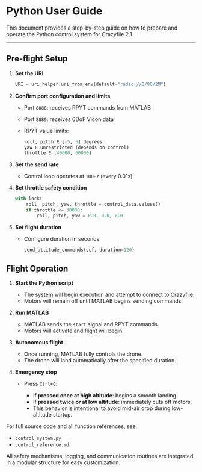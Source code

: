 # Python User Guide

This document provides a step-by-step guide on how to prepare and operate the Python control system for Crazyflie 2.1.

---

##  Pre-flight Setup

1. **Set the URI**

   ```python
   URI = uri_helper.uri_from_env(default="radio://0/80/2M")
   ```

2. **Confirm port configuration and limits**

   * Port `8888`: receives RPYT commands from MATLAB
   * Port `8889`: receives 6DoF Vicon data
   * RPYT value limits:

     ```python
     roll, pitch ∈ [-5, 5] degrees
     yaw ∈ unrestricted (depends on control)
     throttle ∈ [40000, 60000]
     ```

3. **Set the send rate**

   * Control loop operates at `100Hz` (every 0.01s)

4. **Set throttle safety condition**

   ```python
   with lock:
       roll, pitch, yaw, throttle = control_data.values()
       if throttle <= 38000:
           roll, pitch, yaw = 0.0, 0.0, 0.0
   ```

5. **Set flight duration**

   * Configure duration in seconds:

     ```python
     send_attitude_commands(scf, duration=120)
     ```



##  Flight Operation

1. **Start the Python script**

   * The system will begin execution and attempt to connect to Crazyflie.
   * Motors will remain off until MATLAB begins sending commands.

2. **Run MATLAB**

   * MATLAB sends the `start` signal and RPYT commands.
   * Motors will activate and flight will begin.

3. **Autonomous flight**

   * Once running, MATLAB fully controls the drone.
   * The drone will land automatically after the specified duration.

4. **Emergency stop**

   * Press `Ctrl+C`:

     * If **pressed once at high altitude**: begins a smooth landing.
     * If **pressed twice or at low altitude**: immediately cuts off motors.
     * This behavior is intentional to avoid mid-air drop during low-altitude startup.


For full source code and all function references, see:

* `control_system.py`
* `control_reference.md`

All safety mechanisms, logging, and communication routines are integrated in a modular structure for easy customization.
